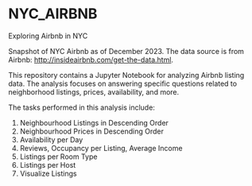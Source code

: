 # NYC_AIRBNB

Exploring Airbnb in NYC

Snapshot of NYC Airbnb as of December 2023. The data source is from Airbnb: http://insideairbnb.com/get-the-data.html.

This repository contains a Jupyter Notebook for analyzing Airbnb listing data. 
The analysis focuses on answering specific questions related to neighborhood listings, prices, availability, and more.

The tasks performed in this analysis include:

1. Neighbourhood Listings in Descending Order
2. Neighbourhood Prices in Descending Order
3. Availability per Day
4. Reviews, Occupancy per Listing, Average Income
5. Listings per Room Type
6. Listings per Host
7. Visualize Listings
